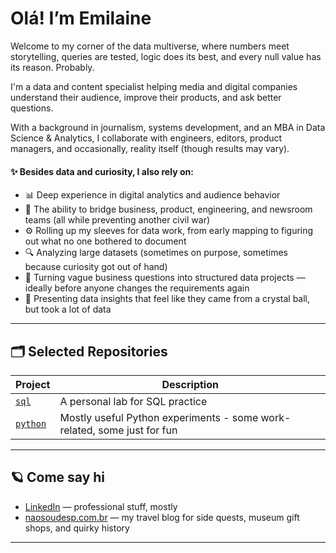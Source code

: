 # Olá! I’m Emilaine

Welcome to my corner of the data multiverse, where numbers meet storytelling, queries are tested, logic does its best, and every null value has its reason. Probably.

I'm a data and content specialist helping media and digital companies understand their audience, improve their products, and ask better questions. 

With a background in journalism, systems development, and an MBA in Data Science & Analytics, I collaborate with engineers, editors, product managers, and occasionally, reality itself (though results may vary).


#### ✨ Besides data and curiosity, I also rely on:

- 📊 Deep experience in digital analytics and audience behavior
- 🤝 The ability to bridge business, product, engineering, and newsroom teams (all while preventing another civil war)
- ⚙️ Rolling up my sleeves for data work, from early mapping to figuring out what no one bothered to document
- 🔍 Analyzing large datasets (sometimes on purpose, sometimes because curiosity got out of hand)
- 🧩 Turning vague business questions into structured data projects — ideally before anyone changes the requirements again
- 🔮 Presenting data insights that feel like they came from a crystal ball, but took a lot of data


---

## 🗂 Selected Repositories

| Project | Description |
|--------|-------------|
| [`sql`](https://github.com/emivieira/sql) | A personal lab for SQL practice |
| [`python`](https://github.com/emivieira/python) | Mostly useful Python experiments - some work-related, some just for fun |

---

## 🪐 Come say hi

- [LinkedIn](https://www.linkedin.com/in/emilainevieira) — professional stuff, mostly
- [naosoudesp.com.br](https://www.naosoudesp.com.br) — my travel blog for side quests, museum gift shops, and quirky history


---

<!--
**emivieira/emivieira** is a ✨ _special_ ✨ repository because its `README.md` (this file) appears on your GitHub profile.

Here are some ideas to get you started:

- 🔭 I’m currently working on ...
- 🌱 I’m currently learning ...
- 👯 I’m looking to collaborate on ...
- 🤔 I’m looking for help with ...
- 💬 Ask me about ...
- 📫 How to reach me: ...
- 😄 Pronouns: ...
- ⚡ Fun fact: ...
-->
